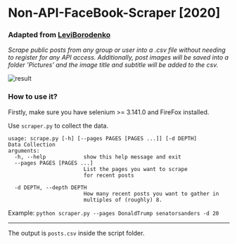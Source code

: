 # Non-API-FaceBook-Scraper [2020]
### Adapted from [LeviBorodenko](https://github.com/LeviBorodenko/non-api-fb-scraper)
_Scrape public posts from any group or user into a .csv file without needing to register for any API access. Additionally, post images will be saved into a folder 'Pictures' and the image title and subtitle will be added to the csv._


![result](https://i.imgur.com/EgObJWb.png)


### How to use it?

Firstly, make sure you have selenium >= 3.141.0 and FireFox installed.

Use `scraper.py` to collect the data. 
```
usage: scrape.py [-h] [--pages PAGES [PAGES ...]] [-d DEPTH]
Data Collection
arguments:
  -h, --help            show this help message and exit
  --pages PAGES [PAGES ...]
                        List the pages you want to scrape
                        for recent posts
  
  -d DEPTH, --depth DEPTH
                        How many recent posts you want to gather in
                        multiples of (roughly) 8.
```
Example: ```python scraper.py --pages DonaldTrump senatorsanders -d 20```
____
The output is `posts.csv` inside the script folder.
